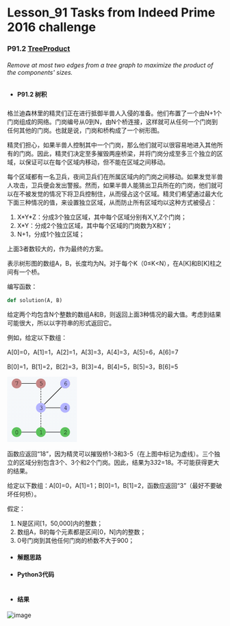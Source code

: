 # Lesson_91 Tasks from Indeed Prime 2016 challenge


### P91.2 [TreeProduct](https://app.codility.com/programmers/lessons/91-tasks_from_indeed_prime_2016_challenge/tree_product/) 


######  Remove at most two edges from a tree graph to maximize the product of the components' sizes.

* #### P91.2 树积


#####  

格兰迪森林里的精灵们正在进行抵御半兽人入侵的准备。他们布置了一个由N+1个门岗组成的网络。门岗编号从0到N，由N个桥连接，这样就可从任何一个门岗到任何其他的门岗。也就是说，门岗和桥构成了一个树形图。

精灵们担心，如果半兽人控制其中一个门岗，那么他们就可以很容易地进入其他所有的门岗。因此，精灵们决定至多摧毁两座桥梁，并将门岗分成至多三个独立的区域，以保证可以在每个区域内移动，但不能在区域之间移动。

每个区域都有一名卫兵，夜间卫兵们在所属区域内的门岗之间移动。如果发觉半兽人攻击，卫兵便会发出警报。然而，如果半兽人能猜出卫兵所在的门岗，他们就可以在不被发觉的情况下将卫兵控制住，从而侵占这个区域。精灵们希望通过最大化下面三种情况的值，来设置独立区域，从而防止所有区域均以这种方式被侵占：


  1. X\*Y\*Z：分成3个独立区域，其中每个区域分别有X,Y,Z个门岗；
  2. X\*Y：分成2个独立区域，其中每个区域的门岗数为X和Y；
  3. N+1，分成1个独立区域；
 
上面3者数较大的，作为最终的方案。

表示树形图的数组A，B，长度均为N。对于每个K（0≤K<N），在A[K]和B[K]柱之间有一个桥。

编写函数：
```python
def solution(A, B)
```
给定两个均包含N个整数的数组A和B，则返回上面3种情况的最大值。考虑到结果可能很大，所以以字符串的形式返回它。

例如，给定以下数组：

A[0]=0，A[1]=1，A[2]=1，A[3]=3，A[4]=3，A[5]=6，A[6]=7

B[0]=1，B[1]=2，B[2]=3，B[3]=4，B[4]=5，B[5]=3，B[6]=5

![image](https://github.com/Anfany/Codility-Lessons-By-Python3/blob/master/L91_Tasks%20from%20Indeed%20Prime%202016%20challenge/91.2.1.png)


函数应返回“18”，因为精灵可以摧毁桥1-3和3-5（在上图中标记为虚线）。三个独立的区域分别包含3个、3个和2个门岗。因此，结果为3*3*2=18。不可能获得更大的结果。

给定以下数组：A[0]=0，A[1]=1；B[0]=1，B[1]=2，函数应返回“3”（最好不要破坏任何桥）。

假定：
  1. N是区间[1，50,000]内的整数；
  2. 数组A，B的每个元素都是区间[0，N]内的整数；
  3. 0号门岗到其他任何门岗的桥数不大于900；

 

* #### 解题思路


* #### Python3代码


```python


```


* #### 结果


![image](https://github.com/Anfany/Codility-Lessons-By-Python3/blob/master/L91_Tasks%20from%20Indeed%20Prime%202016%20challenge/91.2.png)
